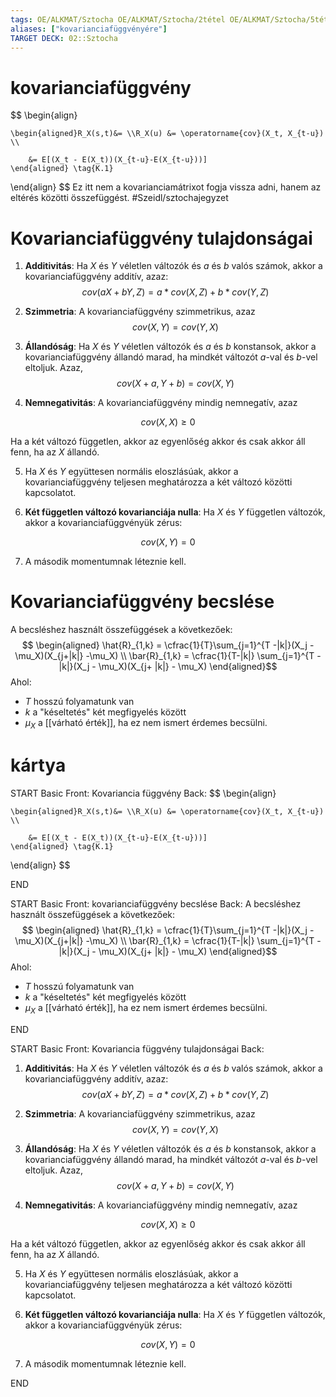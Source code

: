 ```yaml
---
tags: OE/ALKMAT/Sztocha OE/ALKMAT/Sztocha/2tétel OE/ALKMAT/Sztocha/5tétel 
aliases: ["kovarianciafüggvényére"]
TARGET DECK: 02::Sztocha
---
```

# kovarianciafüggvény
$$ \begin{align}

	\begin{aligned}R_X(s,t)&= \\R_X(u) &= \operatorname{cov}(X_t, X_{t-u}) \\
	
		&= E[(X_t - E(X_t))(X_{t-u}-E(X_{t-u}))]
	\end{aligned} \tag{K.1}
\end{align} $$
Ez itt nem a kovarianciamátrixot fogja vissza adni, hanem az eltérés közötti összefüggést.
#Szeidl/sztochajegyzet 

# Kovarianciafüggvény tulajdonságai
1. **Additivitás**: Ha $X$ és $Y$ véletlen változók és $a$ és $b$ valós számok, akkor a kovarianciafüggvény additív, azaz:
$$cov(aX + bY, Z) = a*cov(X, Z) + b*cov(Y, Z)$$

2. **Szimmetria**: A kovarianciafüggvény szimmetrikus, azaz
$$cov(X,Y) = cov(Y,X)$$

3. **Állandóság**: Ha $X$ és $Y$ véletlen változók és $a$ és $b$ konstansok, akkor a kovarianciafüggvény állandó marad, ha mindkét változót $a$-val és $b$-vel eltoljuk. Azaz,
$$cov(X + a, Y + b) = cov(X, Y)$$

4. **Nemnegativitás**: A kovarianciafüggvény mindig nemnegatív, azaz

$$cov(X, X) \ge 0$$

Ha a két változó független, akkor az egyenlőség akkor és csak akkor áll fenn, ha az $X$ állandó.

5. Ha $X$ és $Y$ együttesen normális eloszlásúak, akkor a kovarianciafüggvény teljesen meghatározza a két változó közötti kapcsolatot.

6. **Két független változó kovarianciája nulla**: Ha $X$ és $Y$ független változók, akkor a kovarianciafüggvényük zérus:

$$cov(X, Y) = 0$$

7. A második momentumnak léteznie kell.

# Kovarianciafüggvény becslése
A becsléshez használt összefüggések a következőek:
$$
\begin{aligned}
	\hat{R}_{1,k} = \cfrac{1}{T}\sum_{j=1}^{T -|k|}(X_j - \mu_X)(X_{j+|k|} -\mu_X) \\
	\bar{R}_{1,k} = \cfrac{1}{T-|k|} \sum_{j=1}^{T - |k|}(X_j - \mu_X)(X_{j+ |k|} - \mu_X) 
\end{aligned}$$
Ahol:
- $T$ hosszú folyamatunk van
- $k$ a "késeltetés" két megfigyelés között
- $\mu_X$ a [[várható érték]], ha ez nem ismert érdemes becsülni.

# kártya
START
Basic
Front:
Kovariancia függvény
Back:
$$ \begin{align}

	\begin{aligned}R_X(s,t)&= \\R_X(u) &= \operatorname{cov}(X_t, X_{t-u}) \\
	
		&= E[(X_t - E(X_t))(X_{t-u}-E(X_{t-u}))]
	\end{aligned} \tag{K.1}
\end{align} $$
<!--ID: 1686162748470-->
END

START
Basic
Front:
kovarianciafüggvény becslése
Back:
A becsléshez használt összefüggések a következőek:
$$
\begin{aligned}
	\hat{R}_{1,k} = \cfrac{1}{T}\sum_{j=1}^{T -|k|}(X_j - \mu_X)(X_{j+|k|} -\mu_X) \\
	\bar{R}_{1,k} = \cfrac{1}{T-|k|} \sum_{j=1}^{T - |k|}(X_j - \mu_X)(X_{j+ |k|} - \mu_X) 
\end{aligned}$$
Ahol:
- $T$ hosszú folyamatunk van
- $k$ a "késeltetés" két megfigyelés között
- $\mu_X$ a [[várható érték]], ha ez nem ismert érdemes becsülni.
<!--ID: 1686247586786-->
END

START
Basic
Front:
Kovariancia függvény tulajdonságai
Back:
1. **Additivitás**: Ha $X$ és $Y$ véletlen változók és $a$ és $b$ valós számok, akkor a kovarianciafüggvény additív, azaz:
$$cov(aX + bY, Z) = a*cov(X, Z) + b*cov(Y, Z)$$

2. **Szimmetria**: A kovarianciafüggvény szimmetrikus, azaz
$$cov(X,Y) = cov(Y,X)$$

3. **Állandóság**: Ha $X$ és $Y$ véletlen változók és $a$ és $b$ konstansok, akkor a kovarianciafüggvény állandó marad, ha mindkét változót $a$-val és $b$-vel eltoljuk. Azaz,
$$cov(X + a, Y + b) = cov(X, Y)$$

4. **Nemnegativitás**: A kovarianciafüggvény mindig nemnegatív, azaz

$$cov(X, X) \ge 0$$

Ha a két változó független, akkor az egyenlőség akkor és csak akkor áll fenn, ha az $X$ állandó.

5. Ha $X$ és $Y$ együttesen normális eloszlásúak, akkor a kovarianciafüggvény teljesen meghatározza a két változó közötti kapcsolatot.

6. **Két független változó kovarianciája nulla**: Ha $X$ és $Y$ független változók, akkor a kovarianciafüggvényük zérus:

$$cov(X, Y) = 0$$

7. A második momentumnak léteznie kell.
<!--ID: 1686247586792-->
END